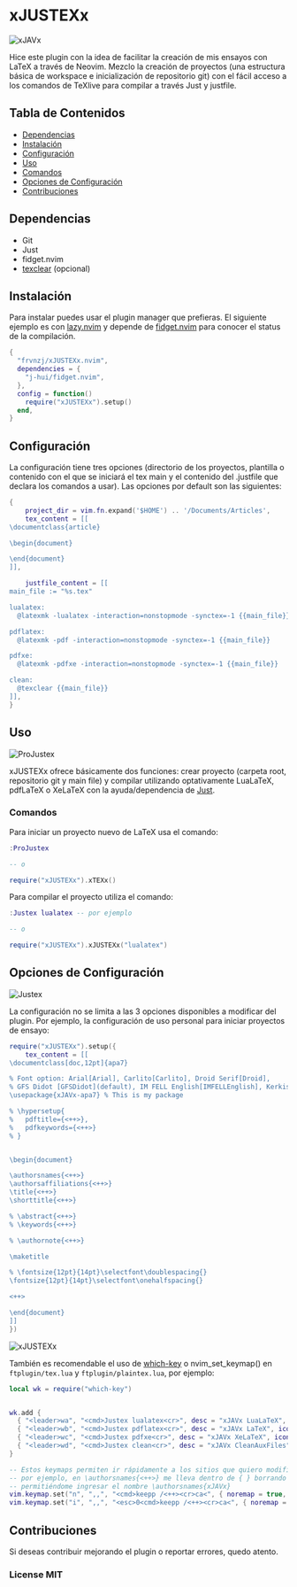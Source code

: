 # xJUSTEXx

![xJAVx](assets/xJAVx.png)

Hice este plugin con la idea de facilitar la creación de mis ensayos con LaTeX a través de Neovim. Mezclo la creación de proyectos (una estructura básica de workspace e inicialización de repositorio git) con el fácil acceso a los comandos de TeXlive para compilar a través Just y justfile.

## Tabla de Contenidos

- [Dependencias](#dependencias)
- [Instalación](#instalación)
- [Configuración](#configuración)
- [Uso](#uso)
- [Comandos](#comandos)
- [Opciones de Configuración](#opciones-de-configuración)
- [Contribuciones](#contribuciones)

## Dependencias

+ Git
+ Just
+ fidget.nvim
+ [texclear](https://github.com/LukeSmithxyz/voidrice/blob/master/.local/bin/texclear) (opcional)

## Instalación

Para instalar puedes usar el plugin manager que prefieras. El siguiente ejemplo es con [lazy.nvim](https://github.com/folke/lazy.nvim) y depende de [fidget.nvim](https://github.com/j-hui/fidget.nvim) para conocer el status de la compilación.

```lua
{
  "frvnzj/xJUSTEXx.nvim",
  dependencies = {
    "j-hui/fidget.nvim",
  },
  config = function()
    require("xJUSTEXx").setup()
  end,
}
```

## Configuración

La configuración tiene tres opciones (directorio de los proyectos, plantilla o contenido con el que se iniciará el tex main y el contenido del .justfile que declara los comandos a usar). Las opciones por default son las siguientes:

```lua
{
    project_dir = vim.fn.expand('$HOME') .. '/Documents/Articles',
    tex_content = [[
\documentclass{article}

\begin{document}

\end{document}
]],

    justfile_content = [[
main_file := "%s.tex"

lualatex:
  @latexmk -lualatex -interaction=nonstopmode -synctex=-1 {{main_file}}

pdflatex:
  @latexmk -pdf -interaction=nonstopmode -synctex=-1 {{main_file}}

pdfxe:
  @latexmk -pdfxe -interaction=nonstopmode -synctex=-1 {{main_file}}

clean:
  @texclear {{main_file}}
]],
}
```

## Uso

![ProJustex](assets/ProJustex.png)

xJUSTEXx ofrece básicamente dos funciones: crear proyecto (carpeta root, repositorio git y main file) y compilar utilizando optativamente LuaLaTeX, pdfLaTeX o XeLaTeX con la ayuda/dependencia de [Just](https://github.com/casey/just).

### Comandos

Para iniciar un proyecto nuevo de LaTeX usa el comando:

```lua
:ProJustex

-- o

require("xJUSTEXx").xTEXx()
```

Para compilar el proyecto utiliza el comando:

```lua
:Justex lualatex -- por ejemplo

-- o

require("xJUSTEXx").xJUSTEXx("lualatex")
```

## Opciones de Configuración

![Justex](assets/Justex.png)

La configuración no se limita a las 3 opciones disponibles a modificar del plugin. Por ejemplo, la configuración de uso personal para iniciar proyectos de ensayo:

```lua
require("xJUSTEXx").setup({
    tex_content = [[
\documentclass[doc,12pt]{apa7}

% Font option: Arial[Arial], Carlito[Carlito], Droid Serif[Droid],
% GFS Didot [GFSDidot](default), IM FELL English[IMFELLEnglish], Kerkis[Kerkis], Times New Roman[TNR].
\usepackage{xJAVx-apa7} % This is my package

% \hypersetup{
% 	pdftitle={<++>},
% 	pdfkeywords={<++>}
% }


\begin{document}

\authorsnames{<++>}
\authorsaffiliations{<++>}
\title{<++>}
\shorttitle{<++>}

% \abstract{<++>}
% \keywords{<++>}

% \authornote{<++>}

\maketitle

% \fontsize{12pt}{14pt}\selectfont\doublespacing{}
\fontsize{12pt}{14pt}\selectfont\onehalfspacing{}

<++>

\end{document}
]]
})
```


![xJUSTEXx](assets/xJUSTEXx.png)

También es recomendable el uso de [which-key](https://github.com/folke/which-key.nvim) o nvim_set_keymap() en `ftplugin/tex.lua` y `ftplugin/plaintex.lua`, por ejemplo:

```lua
local wk = require("which-key")


wk.add {
  { "<leader>wa", "<cmd>Justex lualatex<cr>", desc = "xJAVx LuaLaTeX", icon = { icon = "", color = "azure" }, },
  { "<leader>wb", "<cmd>Justex pdflatex<cr>", desc = "xJAVx LaTeX", icon = { icon = "", color = "azure" }, },
  { "<leader>wc", "<cmd>Justex pdfxe<cr>", desc = "xJAVx XeLaTeX", icon = { icon = "", color = "azure" }, },
  { "<leader>wd", "<cmd>Justex clean<cr>", desc = "xJAVx CleanAuxFiles", icon = { icon = "", color = "azure" }, },
}

-- Estos keymaps permiten ir rápidamente a los sitios que quiero modificar,
-- por ejemplo, en \authorsnames{<++>} me lleva dentro de { } borrando <++>
-- permitiéndome ingresar el nombre \authorsnames{xJAVx}
vim.keymap.set("n", ",,", "<cmd>keepp /<++><cr>ca<", { noremap = true, silent = true })
vim.keymap.set("i", ",,", "<esc>0<cmd>keepp /<++><cr>ca<", { noremap = true, silent = true })
```


## Contribuciones

Si deseas contribuir mejorando el plugin o reportar errores, quedo atento.

### License MIT

